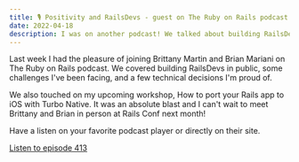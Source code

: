 ```yaml
---
title: 🎙 Positivity and RailsDevs - guest on The Ruby on Rails podcast
date: 2022-04-18
description: I was on another podcast! We talked about building RailsDevs in public, challenges I have faced, and the technical decisions I am proud of. Also, a bit about my upcoming workshop.
---
```


Last week I had the pleasure of joining Brittany Martin and Brian Mariani on The Ruby on Rails podcast. We covered building RailsDevs in public, some challenges I've been facing, and a few technical decisions I'm proud of.

We also touched on my upcoming workshop, How to port your Rails app to iOS with Turbo Native. It was an absolute blast and I can't wait to meet Brittany and Brian in person at Rails Conf next month!

Have a listen on your favorite podcast player or directly on their site.

<a href="https://www.therubyonrailspodcast.com/413" class="button button-primary">Listen to episode 413</a>
